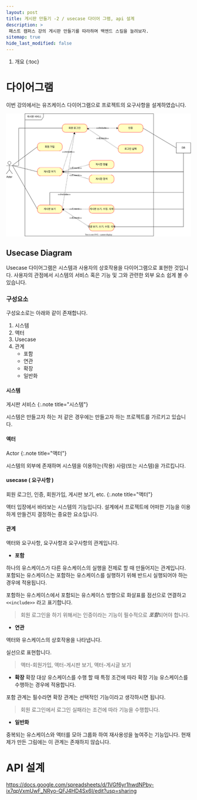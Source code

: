 ```yaml
---
layout: post
title: 게시판 만들기 -2 / usecase 다이어 그램, api 설계
description: >
 패스트 캠퍼스 강의 게시판 만들기를 따라하며 백엔드 스킬을 늘려보자.
sitemap: true
hide_last_modified: false
---
```


1. 개요
{:toc}


# 다이어그램

이번 강의에서는 유즈케이스 다이어그램으로 프로젝트의 요구사항을 설계하였습니다.

![image](https://raw.githubusercontent.com/miewone/fastcampus-project-board/4ce91c251b2bcd3dba3fbb3f4630a8ecda1bcb66/document/use-case.svg)

## Usecase Diagram
Usecase 다이어그램은 시스템과 사용자의 상호작용을 다이어그램으로 표현한 것입니다. 사용자의 관점에서 시스템의 서비스 혹은 기능 및 그와 관련한 외부 요소 쉽게 볼 수 있습니다.

### 구성요소
구성요소로는 아래와 같이 존재합니다.

1. 시스템
2. 액터
3. Usecase
4. 관계
   * 포함
   * 연관
   * 확장
   * 일반화

#### 시스템
게시판 서비스
{:.note title="시스템"}

시스템은 만들고자 하는 저 같은 경우에는 만들고자 하는 프로젝트를 가르키고 있습니다.
#### 액터
Actor
{:.note title="액터"}

시스템의 외부에 존재하며 시스템을 이용하는(작용) 사람(또는 시스템)을 가르킵니다.
#### usecase ( 요구사항 )
회원 로그인, 인증, 회원가입, 게시판 보기, etc.
{:.note title="액터"}

액터 입장에서 바라보는 시스템의 기능입니다. 설계에서 프로젝트에 어떠한 기능을 이용하게 만들건지 결정하는 중요한 요소입니다.  
#### 관계
액터와 요구사항, 요구사항과 요구사항의 관계입니다.

- **포함**

하나의 유스케이스가 다른 유스케이스의 실행을 전제로 할 때 만들어지는 관계입니다.
포함되는 유스케이스는 포함하는 유스케이스를 실행하기 위해 반드시 실행되어야 하는 경우에 적용됩니다.

포함하는 유스케이스에서 포함되는 유스케이스 방향으로 화살표를 점선으로 연결하고 `<<include>>` 라고 표기합니다.

> 회원 로그인을 하기 위해서는 인증이라는 기능이 필수적으로 ***포함***되어야 합니다.

- **연관**

액터와 유스케이스의 상호작용을 나타냅니다.

실선으로 표현합니다.

> 액터-회원가입, 액터-게시판 보기, 액터-게시글 보기
- **확장**
확장 대상 유스케이스를 수행 할 때 특정 조건에 따라 확장 기능 유스케이스를 수행하는 경우에 적용합니다.

포함 관계는 필수라면 확장 관계는 선택적인 기능이라고 생각하시면 됩니다.

> 회원 로그인에서 로그인 실패라는 조건에 따라 기능을 수행합니다.

- **일반화**

중복되는 유스케이스와 액터를 모아 그룹화 하여 재사용성을 높여주는 기능입니다. 현재 제가 만든 그림에는 이 관계는 존재하지 않습니다.


# API 설계

https://docs.google.com/spreadsheets/d/1VGf6yr1hwdNPby-ix7qpVxmUwF_NRyo-QFJ4HD4Sx6I/edit?usp=sharing